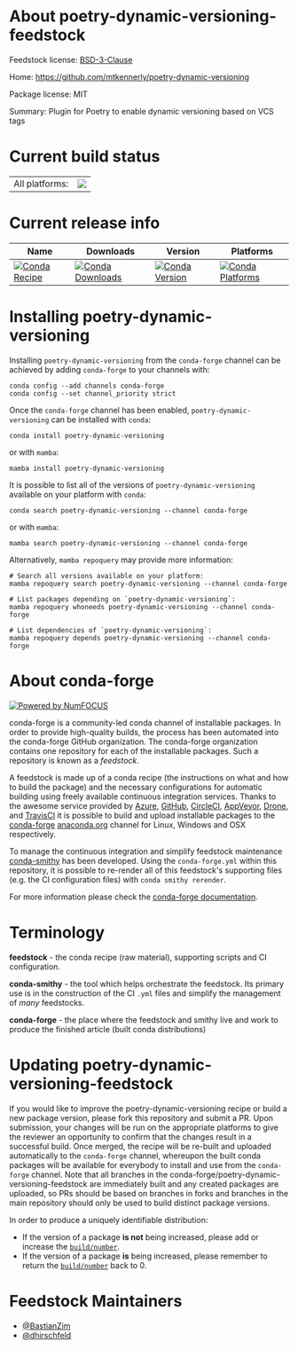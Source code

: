 About poetry-dynamic-versioning-feedstock
=========================================

Feedstock license: [BSD-3-Clause](https://github.com/conda-forge/poetry-dynamic-versioning-feedstock/blob/main/LICENSE.txt)

Home: https://github.com/mtkennerly/poetry-dynamic-versioning

Package license: MIT

Summary: Plugin for Poetry to enable dynamic versioning based on VCS tags

Current build status
====================


<table><tr><td>All platforms:</td>
    <td>
      <a href="https://dev.azure.com/conda-forge/feedstock-builds/_build/latest?definitionId=12815&branchName=main">
        <img src="https://dev.azure.com/conda-forge/feedstock-builds/_apis/build/status/poetry-dynamic-versioning-feedstock?branchName=main">
      </a>
    </td>
  </tr>
</table>

Current release info
====================

| Name | Downloads | Version | Platforms |
| --- | --- | --- | --- |
| [![Conda Recipe](https://img.shields.io/badge/recipe-poetry--dynamic--versioning-green.svg)](https://anaconda.org/conda-forge/poetry-dynamic-versioning) | [![Conda Downloads](https://img.shields.io/conda/dn/conda-forge/poetry-dynamic-versioning.svg)](https://anaconda.org/conda-forge/poetry-dynamic-versioning) | [![Conda Version](https://img.shields.io/conda/vn/conda-forge/poetry-dynamic-versioning.svg)](https://anaconda.org/conda-forge/poetry-dynamic-versioning) | [![Conda Platforms](https://img.shields.io/conda/pn/conda-forge/poetry-dynamic-versioning.svg)](https://anaconda.org/conda-forge/poetry-dynamic-versioning) |

Installing poetry-dynamic-versioning
====================================

Installing `poetry-dynamic-versioning` from the `conda-forge` channel can be achieved by adding `conda-forge` to your channels with:

```
conda config --add channels conda-forge
conda config --set channel_priority strict
```

Once the `conda-forge` channel has been enabled, `poetry-dynamic-versioning` can be installed with `conda`:

```
conda install poetry-dynamic-versioning
```

or with `mamba`:

```
mamba install poetry-dynamic-versioning
```

It is possible to list all of the versions of `poetry-dynamic-versioning` available on your platform with `conda`:

```
conda search poetry-dynamic-versioning --channel conda-forge
```

or with `mamba`:

```
mamba search poetry-dynamic-versioning --channel conda-forge
```

Alternatively, `mamba repoquery` may provide more information:

```
# Search all versions available on your platform:
mamba repoquery search poetry-dynamic-versioning --channel conda-forge

# List packages depending on `poetry-dynamic-versioning`:
mamba repoquery whoneeds poetry-dynamic-versioning --channel conda-forge

# List dependencies of `poetry-dynamic-versioning`:
mamba repoquery depends poetry-dynamic-versioning --channel conda-forge
```


About conda-forge
=================

[![Powered by
NumFOCUS](https://img.shields.io/badge/powered%20by-NumFOCUS-orange.svg?style=flat&colorA=E1523D&colorB=007D8A)](https://numfocus.org)

conda-forge is a community-led conda channel of installable packages.
In order to provide high-quality builds, the process has been automated into the
conda-forge GitHub organization. The conda-forge organization contains one repository
for each of the installable packages. Such a repository is known as a *feedstock*.

A feedstock is made up of a conda recipe (the instructions on what and how to build
the package) and the necessary configurations for automatic building using freely
available continuous integration services. Thanks to the awesome service provided by
[Azure](https://azure.microsoft.com/en-us/services/devops/), [GitHub](https://github.com/),
[CircleCI](https://circleci.com/), [AppVeyor](https://www.appveyor.com/),
[Drone](https://cloud.drone.io/welcome), and [TravisCI](https://travis-ci.com/)
it is possible to build and upload installable packages to the
[conda-forge](https://anaconda.org/conda-forge) [anaconda.org](https://anaconda.org/)
channel for Linux, Windows and OSX respectively.

To manage the continuous integration and simplify feedstock maintenance
[conda-smithy](https://github.com/conda-forge/conda-smithy) has been developed.
Using the ``conda-forge.yml`` within this repository, it is possible to re-render all of
this feedstock's supporting files (e.g. the CI configuration files) with ``conda smithy rerender``.

For more information please check the [conda-forge documentation](https://conda-forge.org/docs/).

Terminology
===========

**feedstock** - the conda recipe (raw material), supporting scripts and CI configuration.

**conda-smithy** - the tool which helps orchestrate the feedstock.
                   Its primary use is in the construction of the CI ``.yml`` files
                   and simplify the management of *many* feedstocks.

**conda-forge** - the place where the feedstock and smithy live and work to
                  produce the finished article (built conda distributions)


Updating poetry-dynamic-versioning-feedstock
============================================

If you would like to improve the poetry-dynamic-versioning recipe or build a new
package version, please fork this repository and submit a PR. Upon submission,
your changes will be run on the appropriate platforms to give the reviewer an
opportunity to confirm that the changes result in a successful build. Once
merged, the recipe will be re-built and uploaded automatically to the
`conda-forge` channel, whereupon the built conda packages will be available for
everybody to install and use from the `conda-forge` channel.
Note that all branches in the conda-forge/poetry-dynamic-versioning-feedstock are
immediately built and any created packages are uploaded, so PRs should be based
on branches in forks and branches in the main repository should only be used to
build distinct package versions.

In order to produce a uniquely identifiable distribution:
 * If the version of a package **is not** being increased, please add or increase
   the [``build/number``](https://docs.conda.io/projects/conda-build/en/latest/resources/define-metadata.html#build-number-and-string).
 * If the version of a package **is** being increased, please remember to return
   the [``build/number``](https://docs.conda.io/projects/conda-build/en/latest/resources/define-metadata.html#build-number-and-string)
   back to 0.

Feedstock Maintainers
=====================

* [@BastianZim](https://github.com/BastianZim/)
* [@dhirschfeld](https://github.com/dhirschfeld/)

